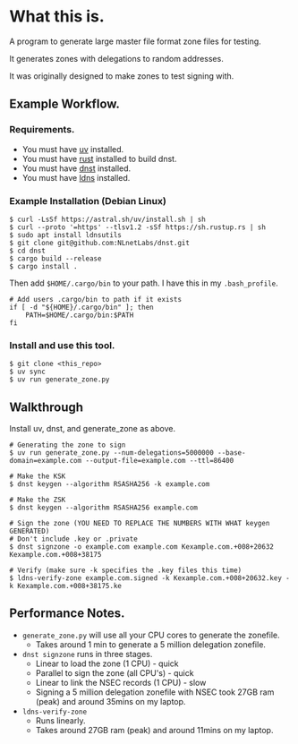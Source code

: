 # What this is.

A program to generate large master file format zone files for testing.

It generates zones with delegations to random addresses.

It was originally designed to make zones to test signing with.

## Example Workflow.

### Requirements.

- You must have [uv](https://docs.astral.sh/uv/) installed.
- You must have [rust](https://www.rust-lang.org/tools/install) installed to build dnst.
- You must have [dnst](https://github.com/NLnetLabs/dnst) installed.
- You must have [ldns](https://www.nlnetlabs.nl/projects/ldns/about/) installed.

### Example Installation (Debian Linux)

```
$ curl -LsSf https://astral.sh/uv/install.sh | sh
$ curl --proto '=https' --tlsv1.2 -sSf https://sh.rustup.rs | sh
$ sudo apt install ldnsutils
$ git clone git@github.com:NLnetLabs/dnst.git
$ cd dnst
$ cargo build --release
$ cargo install .
```

Then add `$HOME/.cargo/bin` to your path. I have this in my `.bash_profile`.

```
# Add users .cargo/bin to path if it exists
if [ -d "${HOME}/.cargo/bin" ]; then
    PATH=$HOME/.cargo/bin:$PATH
fi
```

### Install and use this tool.

```
$ git clone <this_repo>
$ uv sync
$ uv run generate_zone.py
```

## Walkthrough

Install uv, dnst, and generate_zone as above.

```
# Generating the zone to sign
$ uv run generate_zone.py --num-delegations=5000000 --base-domain=example.com --output-file=example.com --ttl=86400

# Make the KSK
$ dnst keygen --algorithm RSASHA256 -k example.com

# Make the ZSK
$ dnst keygen --algorithm RSASHA256 example.com

# Sign the zone (YOU NEED TO REPLACE THE NUMBERS WITH WHAT keygen GENERATED)
# Don't include .key or .private
$ dnst signzone -o example.com example.com Kexample.com.+008+20632 Kexample.com.+008+38175

# Verify (make sure -k specifies the .key files this time)
$ ldns-verify-zone example.com.signed -k Kexample.com.+008+20632.key -k Kexample.com.+008+38175.ke
```

## Performance Notes.

- `generate_zone.py` will use all your CPU cores to generate the zonefile.
  - Takes around 1 min to generate a 5 million delegation zonefile.
- `dnst signzone` runs in three stages.
  - Linear to load the zone (1 CPU) - quick
  - Parallel to sign the zone (all CPU's) - quick
  - Linear to link the NSEC records (1 CPU) - slow
  - Signing a 5 million delegation zonefile with NSEC took 27GB ram (peak) and around 35mins on my laptop.
- `ldns-verify-zone` 
  - Runs linearly.
  - Takes around 27GB ram (peak) and around 11mins on my laptop.
